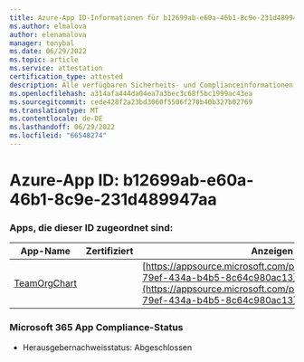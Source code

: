 ```yaml
---
title: Azure-App ID-Informationen für b12699ab-e60a-46b1-8c9e-231d489947aa
ms.author: elmalova
author: elenamalova
manager: tonybal
ms.date: 06/29/2022
ms.topic: article
ms.service: attestation
certification_type: attested
description: Alle verfügbaren Sicherheits- und Complianceinformationen für b12699ab-e60a-46b1-8c9e-231d489947aa.
ms.openlocfilehash: a314afa444da04ea7a3bec3c68f5bc1999ac43ea
ms.sourcegitcommit: cede428f2a23bd3060f5506f270b40b327b02769
ms.translationtype: MT
ms.contentlocale: de-DE
ms.lasthandoff: 06/29/2022
ms.locfileid: "66548274"
---
```

# <a name="azure-app-id-b12699ab-e60a-46b1-8c9e-231d489947aa"></a>Azure-App ID: b12699ab-e60a-46b1-8c9e-231d489947aa


### <a name="apps-associated-with-this-id"></a>Apps, die dieser ID zugeordnet sind:
| **App-Name** | **Zertifiziert** | **Anzeigen in AppSource** |
|--------------|---------------|-----------------------|
| [TeamOrgChart](../forward/teamorgchart.66763c6e-79ef-434a-b4b5-8c64c980ac13.md) |  | [https://appsource.microsoft.com/product/office/teamorgchart.66763c6e-79ef-434a-b4b5-8c64c980ac13](https://appsource.microsoft.com/product/office/teamorgchart.66763c6e-79ef-434a-b4b5-8c64c980ac13) |

### <a name="microsoft-365-app-compliance-status"></a>Microsoft 365 App Compliance-Status
- Herausgebernachweisstatus: Abgeschlossen
